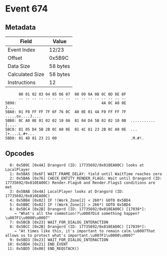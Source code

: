 # Event 674

## Metadata

| Field           | Value    |
|-----------------|----------|
| Event Index     | 12/23    |
| Offset          | 0x5B9C   |
| Data Size       | 58 bytes |
| Calculated Size | 58 bytes |
| Instructions    | 12       |

```
      00 01 02 03 04 05 06 07  08 09 0A 0B 0C 0D 0E 0F
      -- -- -- -- -- -- -- --  -- -- -- -- -- -- -- --
5B90:                                      4A 0C A0 0E              J...
5BA0: 01 F0 FF FF 7F 6F 76 0C  A0 0E 01 4A F0 FF FF 7F  .....ov....J....
5BB0: 0C A0 0E 01 02 02 10 0A  81 04 D4 5B 02 02 10 0B  ...........[....
5BC0: 81 05 D4 5B 2B 0C A0 0E  01 4C 81 23 2B 0C A0 0E  ...[+....L.#+...
5BD0: 01 4D 81 23 21 00                                 .M.#!.          
```

## Opcodes

```
  0: 0x5B9C [0x4A] Drangord (ID: 17735692/0x010EA00C) looks at LocalPlayer
  1: 0x5BA5 [0x6F] WAIT_FRAME_DELAY: Yield until WaitTime reaches zero
  2: 0x5BA6 [0x76] CHECK_ENTITY_RENDER_FLAGS: Wait until Drangord (ID: 17735692/0x010EA00C) Render.Flags0 and Render.Flags3 conditions are met
  3: 0x5BAB [0x4A] LocalPlayer looks at Drangord (ID: 17735692/0x010EA00C)
  4: 0x5BB4 [0x02] IF !(Work_Zone[2] < 260*) GOTO 0x5BD4
  5: 0x5BBC [0x02] IF !(Work_Zone[2] > 266*) GOTO 0x5BD4
  6: 0x5BC4 [0x2B] Drangord (ID: 17735692/0x010EA00C) [17038*]:
    → "What's all the commotion!?\u0007Did something happen?\u007F1\u0000\u0007"
  7: 0x5BCB [0x23] WAIT_FOR_DIALOG_INTERACTION
  8: 0x5BCC [0x2B] Drangord (ID: 17735692/0x010EA00C) [17039*]:
    → "At times like this, it's important to remain calm.\u0007That allows us to protect what's important.\u007F1\u0000\u0007"
  9: 0x5BD3 [0x23] WAIT_FOR_DIALOG_INTERACTION
 10: 0x5BD4 [0x21] END_EVENT
 11: 0x5BD5 [0x00] END_REQSTACK()
```
